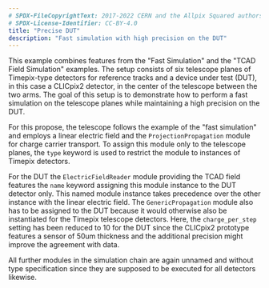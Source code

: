 ```yaml
---
# SPDX-FileCopyrightText: 2017-2022 CERN and the Allpix Squared authors
# SPDX-License-Identifier: CC-BY-4.0
title: "Precise DUT"
description: "Fast simulation with high precision on the DUT"
---
```


This example combines features from the "Fast Simulation" and the "TCAD Field Simulation" examples. The setup consists of six telescope planes of Timepix-type detectors for reference tracks and a device under test (DUT), in this case a CLICpix2 detector, in the center of the telescope between the two arms. The goal of this setup is to demonstrate how to perform a fast simulation on the telescope planes while maintaining a high precision on the DUT.

For this propose, the telescope follows the example of the "fast simulation" and employs a linear electric field and the `ProjectionPropagation` module for charge carrier transport. To assign this module only to the telescope planes, the `type` keyword is used to restrict the module to instances of Timepix detectors.

For the DUT the `ElectricFieldReader` module providing the TCAD field features the `name` keyword assigning this module instance to the DUT detector only. This named module instance takes precedence over the other instance with the linear electric field.
The `GenericPropagation` module also has to be assigned to the DUT because it would otherwise also be instantiated for the Timepix telescope detectors. Here, the `charge_per_step` setting has been reduced to 10 for the DUT since the CLICpix2 prototype features a sensor of 50um thickness and the additional precision might improve the agreement with data.

All further modules in the simulation chain are again unnamed and without type specification since they are supposed to be executed for all detectors likewise.
